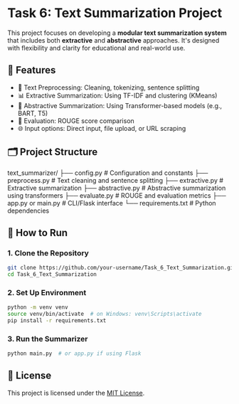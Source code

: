# Task 6: Text Summarization Project
This project focuses on developing a **modular text summarization system** that includes both **extractive** and **abstractive** approaches. It's designed with flexibility and clarity for educational and real-world use.

## 🔧 Features
- 🧹 Text Preprocessing: Cleaning, tokenizing, sentence splitting
- 📊 Extractive Summarization: Using TF-IDF and clustering (KMeans)
- 🧠 Abstractive Summarization: Using Transformer-based models (e.g., BART, T5)
- 🧪 Evaluation: ROUGE score comparison
- 🌐 Input options: Direct input, file upload, or URL scraping

## 🗂️ Project Structure
text_summarizer/
├── config.py              # Configuration and constants
├── preprocess.py          # Text cleaning and sentence splitting
├── extractive.py          # Extractive summarization
├── abstractive.py         # Abstractive summarization using transformers
├── evaluate.py            # ROUGE and evaluation metrics
├── app.py or main.py      # CLI/Flask interface
└── requirements.txt       # Python dependencies

## 🚀 How to Run
### 1. Clone the Repository
```bash
git clone https://github.com/your-username/Task_6_Text_Summarization.git
cd Task_6_Text_Summarization
```
### 2. Set Up Environment
```bash
python -m venv venv
source venv/bin/activate  # on Windows: venv\Scripts\activate
pip install -r requirements.txt
```
### 3. Run the Summarizer
```bash
python main.py  # or app.py if using Flask
```

## 📄 License
This project is licensed under the [MIT License](LICENSE).

